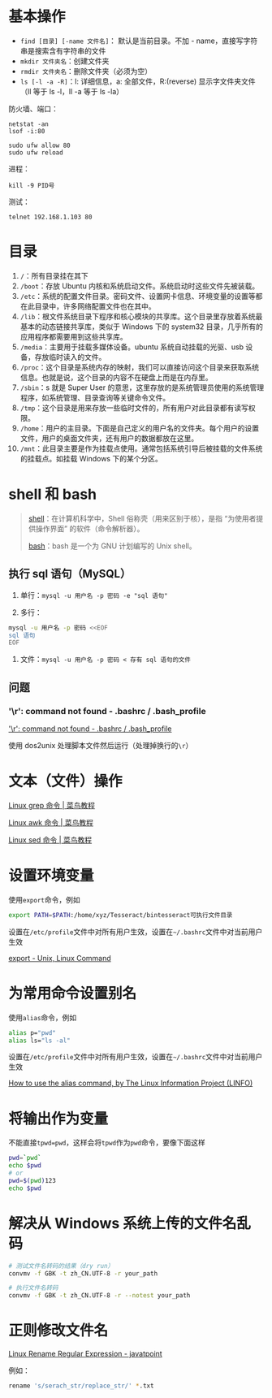 # 基本操作

-   `find [目录] [-name 文件名]`：  默认是当前目录。不加 - name，直接写字符串是搜索含有字符串的文件
-   `mkdir 文件夹名`：创建文件夹  
-   `rmdir 文件夹名`：删除文件夹（必须为空）  
-   `ls [-l -a -R]`：l: 详细信息，a: 全部文件，R:(reverse) 显示字文件夹文件  （ll 等于 ls -l，ll -a 等于 ls -la）  

防火墙、端口：

    netstat -an
    lsof -i:80

    sudo ufw allow 80
    sudo ufw reload

进程：

    kill -9 PID号

测试：

    telnet 192.168.1.103 80

# 目录

1.  `/`：所有目录挂在其下
2.  `/boot`：存放 Ubuntu 内核和系统启动文件。系统启动时这些文件先被装载。
3.  `/etc`：系统的配置文件目录。密码文件、设置网卡信息、环境变量的设置等都在此目录中，许多网络配置文件也在其中。
4.  `/lib`：根文件系统目录下程序和核心模块的共享库。这个目录里存放着系统最基本的动态链接共享库，类似于 Windows 下的 system32 目录，几乎所有的应用程序都需要用到这些共享库。
5.  `/media`：主要用于挂载多媒体设备。ubuntu 系统自动挂载的光驱、usb 设备，存放临时读入的文件。
6.  `/proc`：这个目录是系统内存的映射，我们可以直接访问这个目录来获取系统信息。也就是说，这个目录的内容不在硬盘上而是在内存里。
7.  `/sbin`：s 就是 Super User 的意思，这里存放的是系统管理员使用的系统管理程序，如系统管理、目录查询等关键命令文件。
8.  `/tmp`：这个目录是用来存放一些临时文件的，所有用户对此目录都有读写权限。
9.  `/home`：用户的主目录。下面是自己定义的用户名的文件夹。每个用户的设置文件，用户的桌面文件夹，还有用户的数据都放在这里。
10. `/mnt`：此目录主要是作为挂载点使用。通常包括系统引导后被挂载的文件系统的挂载点。如挂载 Windows 下的某个分区。

# shell 和 bash

> [shell](https://baike.baidu.com/item/shell)：在计算机科学中，Shell 俗称壳（用来区别于核），是指 “为使用者提供操作界面” 的软件（命令解析器）。
>
> [bash](https://baike.baidu.com/item/bash)：bash 是一个为 GNU 计划编写的 Unix shell。

## 执行 sql 语句（MySQL）

1.  单行：`mysql -u 用户名 -p 密码 -e "sql 语句"`

2.  多行：
    ​

```bash
​mysql -u 用户名 -p 密码 <<EOF
sql 语句
EOF
```

1.  文件：`mysql -u 用户名 -p 密码 < 存有 sql 语句的文件`  

## 问题

### '\\r': command not found - .bashrc / .bash_profile

['\\r': command not found - .bashrc / .bash_profile](https://stackoverflow.com/questions/11616835/r-command-not-found-bashrc-bash-profile)

使用 dos2unix 处理脚本文件然后运行（处理掉换行的`\r`）

# 文本（文件）操作

[Linux grep 命令 | 菜鸟教程](http://www.runoob.com/linux/linux-comm-grep.html)

[Linux awk 命令 | 菜鸟教程](http://www.runoob.com/linux/linux-comm-awk.html)

[Linux sed 命令 | 菜鸟教程](http://www.runoob.com/linux/linux-comm-sed.html)

# 设置环境变量

使用`export`命令，例如

```bash
export PATH=$PATH:/home/xyz/Tesseract/bintesseract可执行文件目录
```

设置在`/etc/profile`文件中对所有用户生效，设置在`~/.bashrc`文件中对当前用户生效

[export - Unix, Linux Command](https://www.tutorialspoint.com/unix_commands/export.htm)

# 为常用命令设置别名

使用`alias`命令，例如

```bash
alias p="pwd"
alias ls="ls -al"
```

设置在`/etc/profile`文件中对所有用户生效，设置在`~/.bashrc`文件中对当前用户生效

[How to use the alias command, by The Linux Information Project (LINFO)](http://www.linfo.org/alias.html)

# 将输出作为变量

不能直接`tpwd=pwd`，这样会将`tpwd`作为`pwd`命令，要像下面这样

```bash
pwd=`pwd`
echo $pwd
# or
pwd=$(pwd)123
echo $pwd
```

# 解决从 Windows 系统上传的文件名乱码

```bash
# 测试文件名转码的结果（dry run）
convmv -f GBK -t zh_CN.UTF-8 -r your_path

# 执行文件名转码
convmv -f GBK -t zh_CN.UTF-8 -r --notest your_path
```

# 正则修改文件名

[Linux Rename Regular Expression - javatpoint](https://www.javatpoint.com/linux-rename-regular-expression)

例如：

```bash
rename 's/serach_str/replace_str/' *.txt
```
